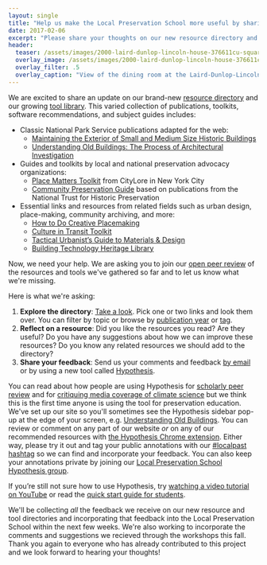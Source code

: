 ```yaml
---
layout: single
title: "Help us make the Local Preservation School more useful by sharing your feedback on our resources"
date: 2017-02-06
excerpt: "Please share your thoughts on our new resource directory and featured educational resources created by local preservation advocates and the National Park Service."
header:
  teaser: /assets/images/2000-laird-dunlop-lincoln-house-376611cu-square.jpg
  overlay_image: /assets/images/2000-laird-dunlop-lincoln-house-376611cu-square.jpg
  overlay_filter: .5
  overlay_caption: "View of the dining room at the Laird-Dunlop-Lincoln House, 3014 N Street NW, Washington, D.C. by Jack E. Boucher, 2000. Courtesy [Library of Congress/HABS](http://www.loc.gov/pictures/item/dc0709.color.376611c/)."
---
```


We are excited to share an update on our brand-new [resource directory](https://localpreservation.github.io/resources/) and our growing [tool library](https://localpreservation.github.io/tools/). This varied collection of publications, toolkits, software recommendations, and subject guides includes:

- Classic National Park Service publications adapted for the web:
  - [Maintaining the Exterior of Small and Medium Size Historic Buildings](https://localpreservation.github.io/resources/maintaining-exteriors/)
  - [Understanding Old Buildings: The Process of Architectural Investigation](https://localpreservation.github.io/resources/architectural-investigation/)
- Guides and toolkits by local and national preservation advocacy organizations:
  - [Place Matters Toolkit](https://localpreservation.github.io/resources/placematters/) from CityLore in New York City
  - [Community Preservation Guide](https://localpreservation.github.io/resources/community/) based on publications from the National Trust for Historic Preservation
- Essential links and resources from related fields such as urban design, place-making, community archiving, and more:
  - [How to Do Creative Placemaking](https://localpreservation.github.io/resources/how-to-creative-placemaking/)
  - [Culture in Transit Toolkit](https://localpreservation.github.io/resources/culture-in-transit/)
  - [Tactical Urbanist’s Guide to Materials & Design](https://localpreservation.github.io/resources/tactical-urbanism-guide/)
  - [Building Technology Heritage Library](https://localpreservation.github.io/resources/building-technology-heritage-library/)

Now, we need your help. We are asking you to join our [open peer review](https://en.wikipedia.org/wiki/Open_peer_review) of the resources and tools we've gathered so far and to let us know what we're missing.

Here is what we're asking:

1. **Explore the directory**: [Take a look](https://localpreservation.github.io/resources/). Pick one or two links and look them over. You can filter by topic or browse by [publication year](https://localpreservation.github.io/resources/year/) or [tag](https://localpreservation.github.io/resources/tag/).
2. **Reflect on a resource**: Did you like the resources you read? Are they useful? Do you have any suggestions about how we can  improve these resources? Do you know any related resources we should add to the directory?
3. **Share your feedback**: Send us your comments and feedback [by email](mailto:pousson@baltimoreheritage.org) or by using a new tool called [Hypothesis](https://hypothes.is/).

You can read about how people are using Hypothesis for [scholarly peer review](https://scholarlykitchen.sspnet.org/2016/09/22/annotations-as-peer-review-an-interview-with-maryann-martone-of-hypothes-is/) and for [critiquing media coverage of climate science](http://www.sciencemag.org/careers/2016/02/critiquing-climate-coverage) but we think this is the first time anyone is using the tool for preservation education. We've set up our site so you'll sometimes see the Hypothesis sidebar pop-up at the edge of your screen, e.g. [Understanding Old Buildings](https://localpreservation.github.io/resources/architectural-investigation/). You can review or comment on any part of our website _or_ on any of our recommended resources with [the Hypothesis Chrome extension](https://chrome.google.com/webstore/detail/bjfhmglciegochdpefhhlphglcehbmek).  Either way, please try it out and tag your public annotations with our [\#localpast hashtag](https://hypothes.is/search?q=tag%3A%23localpast) so we can find and incorporate your feedback. You can also keep your annotations private by joining our [Local Preservation School Hypothesis group](https://hypothes.is/groups/AozKGLY6/local-preservation-school).

If you’re still not sure how to use Hypothesis, try [watching a video tutorial on YouTube](https://www.youtube.com/playlist?list=PLmuJEyeapl2eznT3UHbLxuaQJaulzKHVZ) or read the [quick start guide for students](https://hypothes.is/quick-start-guide-for-students/).

We'll be collecting _all_ the feedback we receive on our new resource and tool directories and incorporating that feedback into the Local Preservation School within the next few weeks. We're also working to incorporate the comments and suggestions we recieved through the workshops this fall. Thank you again to everyone who has already contributed to this project and we look forward to hearing your thoughts!
